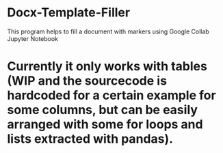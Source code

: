 # Docx-Template-Filler
This program helps to fill a document with markers using Google Collab Jupyter Notebook
# Currently it only works with tables (WIP and the sourcecode is hardcoded for a certain example for some columns, but can be easily arranged with some for loops and lists extracted with pandas).
